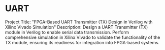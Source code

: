 # UART
Project Title: "FPGA-Based UART Transmitter (TX) Design in Verilog with Xilinx Vivado Simulation"
Description:
Design a UART Transmitter (TX) module in Verilog to enable serial data transmission.
Perform comprehensive simulation in Xilinx Vivado to validate the functionality of the TX module, ensuring its readiness for integration into FPGA-based systems.
